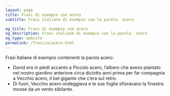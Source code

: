 ```yaml
---
layout: page
title: Frasi di esempio con acero 
subtitle: Frasi italiane di esempio con la parola  acero

og_title: Frasi di esempio con acero 
og_description: Frasi italiane di esempio con la parola  acero
og_type: website
permalink: /frasi/a/acero.html
---
```


Frasi italiane di esempio contenenti la parola acero:


- David era in piedi accanto a Piccolo acero, l’albero che avevo piantato nel nostro giardino anteriore circa diciotto anni prima per far compagnia a Vecchio acero, il bel gigante che c’era sul retro.
- Di fuori, Vecchio acero ondeggiava e le sue foglie sfioravano la finestra mosse da un vento sibilante.
